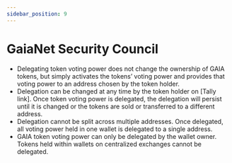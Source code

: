 ```yaml
---
sidebar_position: 9
---
```


# GaiaNet Security Council

* Delegating token voting power does not change the ownership of GAIA tokens, but simply activates the tokens’ voting power and provides that voting power to an address chosen by the token holder.
* Delegation can be changed at any time by the token holder on [Tally link]. Once token voting power is delegated, the delegation will persist until it is changed or the tokens are sold or transferred to a different address.
* Delegation cannot be split across multiple addresses. Once delegated, all voting power held in one wallet is delegated to a single address.
* GAIA token voting power can only be delegated by the wallet owner. Tokens held within wallets on centralized exchanges cannot be delegated.
